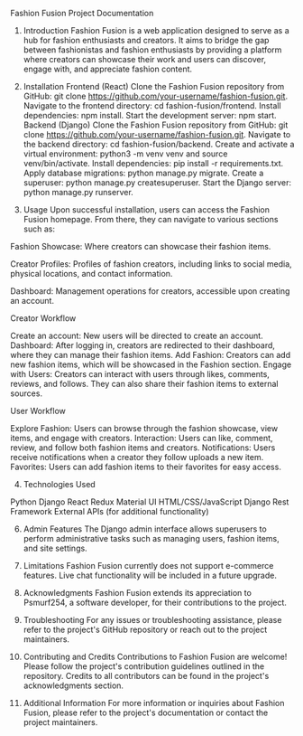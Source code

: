 Fashion Fusion Project Documentation
1. Introduction
Fashion Fusion is a web application designed to serve as a hub for fashion enthusiasts and creators. It aims to bridge the gap between fashionistas and fashion enthusiasts by providing a platform where creators can showcase their work and users can discover, engage with, and appreciate fashion content.

2. Installation
Frontend (React)
Clone the Fashion Fusion repository from GitHub: git clone https://github.com/your-username/fashion-fusion.git.
Navigate to the frontend directory: cd fashion-fusion/frontend.
Install dependencies: npm install.
Start the development server: npm start.
Backend (Django)
Clone the Fashion Fusion repository from GitHub: git clone https://github.com/your-username/fashion-fusion.git.
Navigate to the backend directory: cd fashion-fusion/backend.
Create and activate a virtual environment: python3 -m venv venv and source venv/bin/activate.
Install dependencies: pip install -r requirements.txt.
Apply database migrations: python manage.py migrate.
Create a superuser: python manage.py createsuperuser.
Start the Django server: python manage.py runserver.


4. Usage
Upon successful installation, users can access the Fashion Fusion homepage. From there, they can navigate to various sections such as:

Fashion Showcase: Where creators can showcase their fashion items.

Creator Profiles: Profiles of fashion creators, including links to social media, physical locations, and contact information.

Dashboard: Management operations for creators, accessible upon creating an account.


Creator Workflow

Create an account: New users will be directed to create an account.
Dashboard: After logging in, creators are redirected to their dashboard, where they can manage their fashion items.
Add Fashion: Creators can add new fashion items, which will be showcased in the Fashion section.
Engage with Users: Creators can interact with users through likes, comments, reviews, and follows. They can also share their fashion items to external sources.


User Workflow

Explore Fashion: Users can browse through the fashion showcase, view items, and engage with creators.
Interaction: Users can like, comment, review, and follow both fashion items and creators.
Notifications: Users receive notifications when a creator they follow uploads a new item.
Favorites: Users can add fashion items to their favorites for easy access.


4. Technologies Used
   
Python
Django
React Redux
Material UI
HTML/CSS/JavaScript
Django Rest Framework
External APIs (for additional functionality)


6. Admin Features
The Django admin interface allows superusers to perform administrative tasks such as managing users, fashion items, and site settings.

7. Limitations
Fashion Fusion currently does not support e-commerce features. Live chat functionality will be included in a future upgrade.

8. Acknowledgments
Fashion Fusion extends its appreciation to Psmurf254, a software developer, for their contributions to the project.

9. Troubleshooting
For any issues or troubleshooting assistance, please refer to the project's GitHub repository or reach out to the project maintainers.

10. Contributing and Credits
Contributions to Fashion Fusion are welcome! Please follow the project's contribution guidelines outlined in the repository. Credits to all contributors can be found in the project's acknowledgments section.

11. Additional Information
For more information or inquiries about Fashion Fusion, please refer to the project's documentation or contact the project maintainers.

